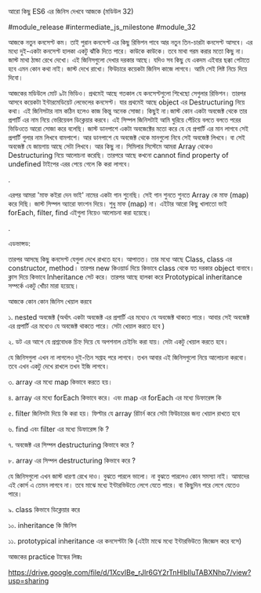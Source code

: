 আরো কিছু ES6 এর জিনিস দেখবে আজকে (মডিউল 32)

#module_release #intermediate_js_milestone #module_32

আজকে নতুন কনসেপ্ট কম। তাই পুরান কনসেপ্ট এর কিছু রিভিশন পাবে আর নতুন তিন-চারটা কনসেপ্ট আসবে। এর মধ্যে দুই-একটা কনসেপ্ট হালকা একটু ঝাঁকি দিতে পারে। কাউকে কাউকে। তবে মাথা গরম করার মতো কিছু না। জাস্ট মাথা ঠান্ডা রেখে দেখো। এই জিনিসগুলো দেখার দরকার আছে। যদিও সব কিছু যে একদম এইবার ছক্কা পেটাতে হবে এমন কোন কথা নাই। জাস্ট দেখে রাখো। ফিউচারে কয়েকটা জিনিস কাজে লাগবে। আমি সেই লিষ্ট নিচে দিয়ে দিবো। 



আজকের মডিউলে মোট ৯টা ভিডিও। প্রথমেই আছে গতকাল যে কনসেপ্টগুলো শিখেছো সেগুলার রিভিশন। তারপর আসবে কয়েকটা ইন্টারমেডিয়েট লেভেলের কনসেপ্ট। যার প্রথমেই আছে object এর Destructuring নিয়ে কথা। এই জিনিসটার নাম কঠিন হলেও কাজ কিন্তু অনেক সোজা। কিছুই না।জাস্ট কোন একটা অবজেক্ট থেকে তার প্রপার্টি এর নাম নিয়ে ভেরিয়েবল ডিক্লেয়ার করবে। এই সিম্পল জিনিসটাই আমি ঘুরিয়ে পেঁচিয়ে বলতে বলতে পরের ভিডিওতে আরো সোজা করে বলেছি। জাস্ট ডানপাশে একটা অবজেক্টের মতো করে যে যে প্রপার্টি এর মান লাগবে সেই প্রপার্টি গুলার নাম লিখবে বামপাশে। আর ডানপাশে যে অবজেক্ট থেকে মানগুলো নিবে সেই অবজেক্ট লিখবে। বা সেই অবজেক্ট যে জায়গায় আছে সেটা লিখবে। আর কিছু না। সিমিলার সিস্টেমে আমরা Array থেকেও Destructuring নিয়ে আলোচনা করেছি। তারপরে আছে কখনো cannot find property of undefined টাইপের এরর পেয়ে গেলে কি করা লাগবে। 



.

এরপর আমরা 'মাফ কইরা দেন ভাই' নামের একটা গান শুনেছি। সেই গান শুনতে শুনতে Array কে মাফ (map) করে দিছি। জাস্ট সিম্পল অ্যারো ফাংশন দিয়ে। শুধু মাফ (map) না। এইটার আরো কিছু খালাতো ভাই forEach, filter, find এইগুলা নিয়েও আলোচনা করা হয়েছে। 



.

এডভান্সড: 

তারপর আসছে কিছু কনসেপ্ট যেগুলা দেখে রাখতে হবে। আপাতত। তার মধ্যে আছে Class, class এর constructor, method। তারপর new কিওয়ার্ড দিয়ে কিভাবে class থেকে যত দরকার object বানাবে। ক্লাস দিয়ে কিভাবে Inheritance সেট করে। তারপর আছে হালকা করে Prototypical inheritance সম্পর্কে একটু খোঁচা মারা হয়েছে। 



আজকে কোন কোন জিনিস খেয়াল করবে 

১. nested অবজেক্ট (অর্থাৎ একটা অবজেক্ট এর প্রপার্টি এর মধ্যেও যে অবজেক্ট থাকতে পারে। আবার সেই অবজেক্ট এর প্রপার্টি এর মধ্যেও যে অবজেক্ট থাকতে পারে। সেটা খেয়াল করতে হবে )

২. ডট এর আগে যে প্রশ্নবোধক চিহ্ন দিয়ে যে অপশনাল চেইনিং করা যায়। সেটা একটু খেয়াল করতে হবে। 



যে জিনিসগুলা এখন না লাগলেও দুই-তিন সপ্তাহ পরে লাগবে। তখন আবার এই জিনিসগুলো নিয়ে আলোচনা করবো। তবে এখন একটু দেখে রাখলে তখন ইজি লাগবে। 

৩. array এর মধ্যে map কিভাবে করতে হয়। 

৪. array এর মধ্যে forEach কিভাবে করে। এবং map এর forEach এর মধ্যে ডিফারেন্স কি

৫. filter জিনিসটা দিয়ে কি করা হয়। ফিল্টার যে array রিটার্ন করে সেটা ফিউচারের জন্য খেয়াল রাখতে হবে 

৬. find এবং filter এর মধ্যে ডিফারেন্স কি ? 

৭. অবজেক্ট এর সিম্পল destructuring কিভাবে করে ?

৮. array এর সিম্পল destructuring কিভাবে করে ?



যে জিনিসগুলো এখন জাস্ট ধারণা রেখে দাও। বুঝতে পারলে ভালো। না বুঝতে পারলেও কোন সমস্যা নাই। আমাদের এই কোর্স এ তেমন লাগবে না। তবে মাঝে মধ্যে ইন্টারভিউতে লেগে যেতে পারে। বা কিছুদিন পরে লেগে যেতেও পারে। 

৯. class কিভাবে ডিক্লেয়ার করে 

১০. inheritance কি জিনিস 

১১. prototypical inheritance এর কনসেপ্টটা কি (এইটা মাঝে মধ্যে ইন্টারভিউতে জিজ্ঞেস করে বসে)

আজকের practice টাস্কের লিঙ্কঃ 



https://drive.google.com/file/d/1XcvIBe_rJlr6GY2rTnHlbIluTABXNhp7/view?usp=sharing